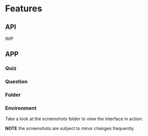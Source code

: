 # Features

## API

WIP

## APP

### Quiz

### Question

### Folder

### Environment

Take a look at the screenshots folder to view the interface in action.

**NOTE** the screenshots are subject to minor changes frequently.  

